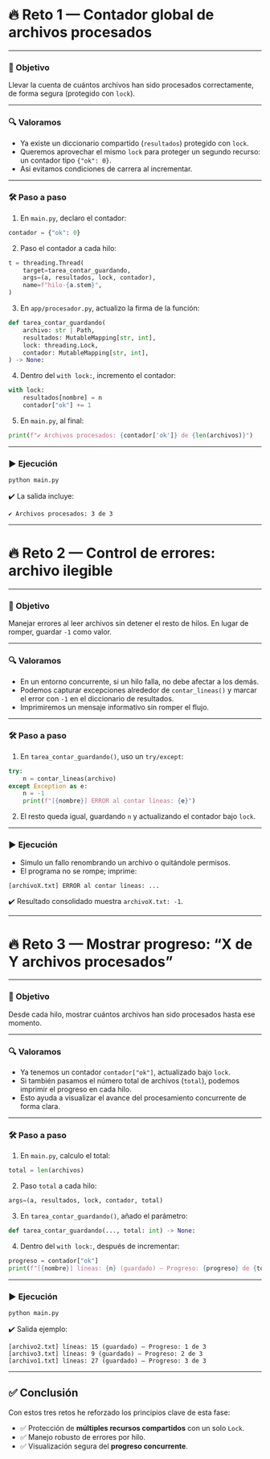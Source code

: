 # 🔥 Reto 1 — Contador global de archivos procesados

---

### 🎯 Objetivo

Llevar la cuenta de cuántos archivos han sido procesados correctamente, de forma segura (protegido con `lock`).

---

### 🔍 Valoramos

* Ya existe un diccionario compartido (`resultados`) protegido con `lock`.
* Queremos aprovechar el mismo `lock` para proteger un segundo recurso: un contador tipo `{"ok": 0}`.
* Así evitamos condiciones de carrera al incrementar.

---

### 🛠 Paso a paso

1. En `main.py`, declaro el contador:

```python
contador = {"ok": 0}
```

2. Paso el contador a cada hilo:

```python
t = threading.Thread(
    target=tarea_contar_guardando,
    args=(a, resultados, lock, contador),
    name=f"hilo-{a.stem}",
)
```

3. En `app/procesador.py`, actualizo la firma de la función:

```python
def tarea_contar_guardando(
    archivo: str | Path,
    resultados: MutableMapping[str, int],
    lock: threading.Lock,
    contador: MutableMapping[str, int],
) -> None:
```

4. Dentro del `with lock:`, incremento el contador:

```python
with lock:
    resultados[nombre] = n
    contador["ok"] += 1
```

5. En `main.py`, al final:

```python
print(f"✔ Archivos procesados: {contador['ok']} de {len(archivos)}")
```

---

### ▶️ Ejecución

```bash
python main.py
```

✔️ La salida incluye:

```
✔ Archivos procesados: 3 de 3
```

---

# 🔥 Reto 2 — Control de errores: archivo ilegible

---

### 🎯 Objetivo

Manejar errores al leer archivos sin detener el resto de hilos. En lugar de romper, guardar `-1` como valor.

---

### 🔍 Valoramos

* En un entorno concurrente, si un hilo falla, no debe afectar a los demás.
* Podemos capturar excepciones alrededor de `contar_lineas()` y marcar el error con `-1` en el diccionario de resultados.
* Imprimiremos un mensaje informativo sin romper el flujo.

---

### 🛠 Paso a paso

1. En `tarea_contar_guardando()`, uso un `try/except`:

```python
try:
    n = contar_lineas(archivo)
except Exception as e:
    n = -1
    print(f"[{nombre}] ERROR al contar líneas: {e}")
```

2. El resto queda igual, guardando `n` y actualizando el contador bajo `lock`.

---

### ▶️ Ejecución

* Simulo un fallo renombrando un archivo o quitándole permisos.
* El programa no se rompe; imprime:

```
[archivoX.txt] ERROR al contar líneas: ...
```

✔️ Resultado consolidado muestra `archivoX.txt: -1`.

---

# 🔥 Reto 3 — Mostrar progreso: “X de Y archivos procesados”

---

### 🎯 Objetivo

Desde cada hilo, mostrar cuántos archivos han sido procesados hasta ese momento.

---

### 🔍 Valoramos

* Ya tenemos un contador `contador["ok"]`, actualizado bajo `lock`.
* Si también pasamos el número total de archivos (`total`), podemos imprimir el progreso en cada hilo.
* Esto ayuda a visualizar el avance del procesamiento concurrente de forma clara.

---

### 🛠 Paso a paso

1. En `main.py`, calculo el total:

```python
total = len(archivos)
```

2. Paso `total` a cada hilo:

```python
args=(a, resultados, lock, contador, total)
```

3. En `tarea_contar_guardando()`, añado el parámetro:

```python
def tarea_contar_guardando(..., total: int) -> None:
```

4. Dentro del `with lock:`, después de incrementar:

```python
progreso = contador["ok"]
print(f"[{nombre}] líneas: {n} (guardado) — Progreso: {progreso} de {total}")
```

---

### ▶️ Ejecución

```bash
python main.py
```

✔️ Salida ejemplo:

```
[archivo2.txt] líneas: 15 (guardado) — Progreso: 1 de 3
[archivo3.txt] líneas: 9 (guardado) — Progreso: 2 de 3
[archivo1.txt] líneas: 27 (guardado) — Progreso: 3 de 3
```

---

## ✅ Conclusión

Con estos tres retos he reforzado los principios clave de esta fase:

* ✅ Protección de **múltiples recursos compartidos** con un solo `Lock`.
* ✅ Manejo robusto de errores por hilo.
* ✅ Visualización segura del **progreso concurrente**.